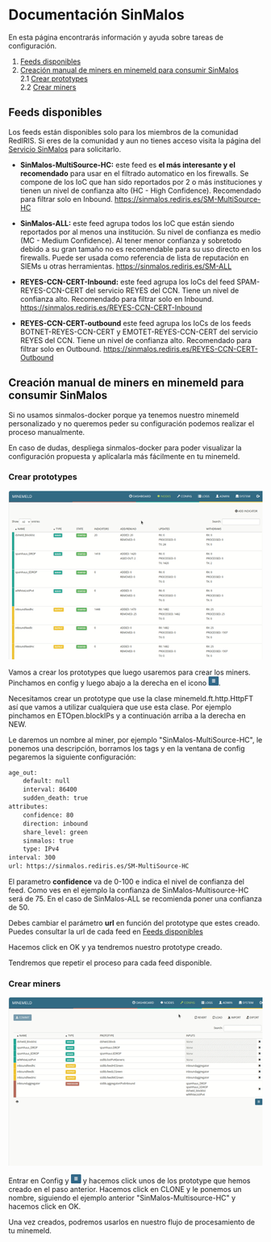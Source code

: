 # Documentación SinMalos #

En esta página encontrarás información y ayuda sobre tareas de configuración.

1. [Feeds disponibles](#feeds-disponibles) 
2. [Creación manual de miners en minemeld para consumir SinMalos](#creación-manual-de-miners-en-minemeld-para-consumir-sinmalos)  
    2.1 [Crear prototypes](#crear-prototypes)  
    2.2 [Crear miners](#crear-miners)  

## Feeds disponibles ##

Los feeds están disponibles solo para los miembros de la comunidad RedIRIS. Si eres de la comunidad y aun no tienes acceso visita la página del [Servicio SinMalos](https://www.rediris.es/cert/sinmalos/) para solicitarlo.

* **SinMalos-MultiSource-HC:** este feed es **el más interesante y el recomendado** para usar en el filtrado automatico en los firewalls. Se compone de los IoC que han sido reportados por 2 o más instituciones y tienen un nivel de confianza alto (HC - High Confidence). Recomendado para filtrar solo en Inbound. https://sinmalos.rediris.es/SM-MultiSource-HC

* **SinMalos-ALL:** este feed agrupa todos los IoC que están siendo reportados por al menos una institución. Su nivel de confianza es medio (MC - Medium Confidence). Al tener menor confianza y sobretodo debido a su gran tamaño no es recomendable para su uso directo en los firewalls. Puede ser usada como referencia de lista de reputación en SIEMs u otras herramientas.  https://sinmalos.rediris.es/SM-ALL

* **REYES-CCN-CERT-Inbound:** este feed agrupa los IoCs del feed SPAM-REYES-CCN-CERT del servicio REYES del CCN. Tiene un nivel de confianza alto. Recomendado para filtrar solo en Inbound. https://sinmalos.rediris.es/REYES-CCN-CERT-Inbound

* **REYES-CCN-CERT-outbound** este feed agrupa los IoCs de los feeds BOTNET-REYES-CCN-CERT y EMOTET-REYES-CCN-CERT del servicio REYES del CCN. Tiene un nivel de confianza alto. Recomendado para filtrar solo en Outbound. https://sinmalos.rediris.es/REYES-CCN-CERT-Outbound

## Creación manual de miners en minemeld para consumir SinMalos ##

Si no usamos sinmalos-docker porque ya tenemos nuestro minemeld personalizado y no queremos peder su configuración podemos realizar el proceso manualmente.

En caso de dudas, despliega sinmalos-docker para poder visualizar la configuración propuesta y aplícalarla más fácilmente en tu minemeld.

### Crear prototypes ###

![Crear prototypes](../images/Crear%20prototype%20-%20minemeld.gif)

Vamos a crear los prototypes que luego usaremos para crear los miners. Pinchamos en config y luego abajo a la derecha en el icono ![menu](../images/icono_menu.png).

Necesitamos crear un prototype que use la clase minemeld.ft.http.HttpFT así que vamos a utilizar cualquiera que use esta clase. Por ejemplo pinchamos en ETOpen.blockIPs y a continuación arriba a la derecha en NEW.

Le daremos un nombre al miner, por ejemplo "SinMalos-MultiSource-HC", le ponemos una descripción, borramos los tags y en la ventana de config pegaremos la siguiente configuración:

```bash
age_out:
    default: null
    interval: 86400
    sudden_death: true
attributes:
    confidence: 80
    direction: inbound
    share_level: green
    sinmalos: true
    type: IPv4
interval: 300
url: https://sinmalos.rediris.es/SM-MultiSource-HC
```

El parametro **confidence** va de 0-100 e indica el nivel de confianza del feed. Como ves en el ejemplo la confianza de SinMalos-Multisource-HC será de 75. En el caso de SinMalos-ALL se recomienda poner una confianza de 50.

Debes cambiar el parámetro **url** en función del prototype que estes creado. Puedes consultar la url de cada feed en [Feeds disponibles](#feeds-disponibles)

Hacemos click en OK y ya tendremos nuestro prototype creado.

Tendremos que repetir el proceso para cada feed disponible.

### Crear miners ###

![Crear miner](../images/Crear%20miner%20-%20minemeld.gif)

Entrar en Config y ![menu](../images/icono_menu.png) y hacemos click unos de los prototype que hemos creado en el paso anterior. Hacemos click en CLONE y le ponemos un nombre, siguiendo el ejemplo anterior "SinMalos-Multisource-HC" y hacemos click en OK.

Una vez creados, podremos usarlos en nuestro flujo de procesamiento de tu minemeld.

